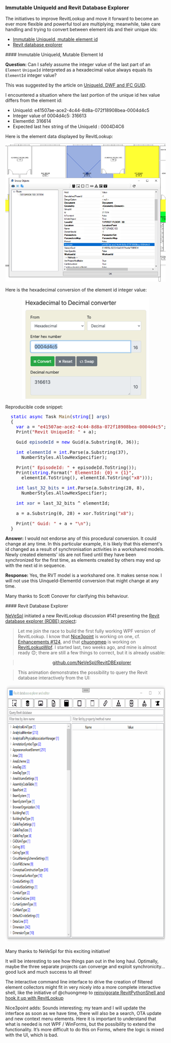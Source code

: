 <head>
<meta http-equiv="Content-Type" content="text/html; charset=utf-8">
<link rel="stylesheet" type="text/css" href="bc.css">
<script src="https://cdn.rawgit.com/google/code-prettify/master/loader/run_prettify.js" type="text/javascript"></script>
</head>

<!---

- Revit database explorer RDBE
  https://github.com/jeremytammik/RevitLookup/discussions/141

- uniqueid and element id
  https://autodesk.slack.com/archives/C0SR6NAP8/p1657894007833539
  I would not endorse any of this procedural conversion.  It could change at any time.    In this particular example, it is likely this Element's id changed as a result of synchonization activities in a workshared models.  Newly created elements' ids are not fixed until they have been synchronized for the first time, as elements created by others may end up with the next id in sequence.

twitter:

The new powerful Revit Database Explorer provides a command line interface to filtered element collecters and the immutable UniqueId in the #RevitAPI @AutodeskForge @AutodeskRevit #bim #DynamoBim #ForgeDevCon https://autode.sk/uniqueid

A new initiative to improve RevitLookup, and take care handling and trying to convert between an element id and its unique id
&ndash; Immutable UniqueId, mutable element id
&ndash; Revit database explorer...

linkedin:


#bim #DynamoBim #ForgeDevCon #Revit #API #IFC #SDK #AI #VisualStudio #Autodesk #AEC #adsk

the [Revit API discussion forum](http://forums.autodesk.com/t5/revit-api-forum/bd-p/160) thread

<center>
<img src="img/" alt="" title="" width="600" height=""/>
<p style="font-size: 80%; font-style:italic"></p>
</center>

<pre class="code">
</pre>

-->

### Immutable UniqueId and Revit Database Explorer

The initiatives to improve RevitLookup and move it forward to become an ever more flexible and powerful tool are multiplying;
meanwhile, take care handling and trying to convert between element ids and their unique ids:

- [Immutable UniqueId, mutable element id](#2)
- [Revit database explorer](#3)

####<a name="2"></a> Immutable UniqueId, Mutable Element Id 

**Question:** Can I safely assume the integer value of the last part of an `Element` `UniqueId` interpreted as a hexadecimal value always equals its `ElementId` integer value?

This was suggested by the article
on [UniqueId, DWF and IFC GUID](https://thebuildingcoder.typepad.com/blog/2009/02/uniqueid-dwf-and-ifc-guid.html).

I encountered a situation where the last portion of the unique id hex value differs from the element id:

- UniqueId: e41507ae-ace2-4c44-8d8a-072f18908bea-0004d4c5
- Integer value of 0004d4c5: 316613
- ElementId: 316614
- Expected last hex string of the UniqueId : 0004D4C6

Here is the element data displayed by RevitLookup:

<center>
<img src="img/unique_id_element_id_mismatch.png" alt="Element id and UniqueId mismatch" title="Element id and UniqueId mismatch" width="800"/> <!-- 848 x 726 -->
</center>

Here is the hexadecimal conversion of the element id integer value:

<center>
<img src="img/unique_id_element_id_mismatch_hex.png" alt="Element id and UniqueId mismatch" title="Element id and UniqueId mismatch" width="400"/> <!-- 527 x 422 -->
</center>

Reproducible code snippet:

<pre class="code">
&nbsp;&nbsp;<span style="color:blue;">static</span>&nbsp;<span style="color:blue;">async</span>&nbsp;Task&nbsp;<span style="color:#74531f;">Main</span>(<span style="color:blue;">string</span>[]&nbsp;<span style="color:#1f377f;">args</span>)
&nbsp;&nbsp;{
&nbsp;&nbsp;&nbsp;&nbsp;<span style="color:blue;">var</span>&nbsp;<span style="color:#1f377f;">a</span>&nbsp;=&nbsp;<span style="color:#a31515;">&quot;e41507ae-ace2-4c44-8d8a-072f18908bea-0004d4c5&quot;</span>;
&nbsp;&nbsp;&nbsp;&nbsp;Print(<span style="color:#a31515;">&quot;Revit&nbsp;UniqueId:&nbsp;&quot;</span>&nbsp;+&nbsp;a);
 
&nbsp;&nbsp;&nbsp;&nbsp;Guid&nbsp;<span style="color:#1f377f;">episodeId</span>&nbsp;=&nbsp;<span style="color:blue;">new</span>&nbsp;Guid(a.Substring(0,&nbsp;36));
 
&nbsp;&nbsp;&nbsp;&nbsp;<span style="color:blue;">int</span>&nbsp;<span style="color:#1f377f;">elementId</span>&nbsp;=&nbsp;<span style="color:blue;">int</span>.Parse(a.Substring(37),
&nbsp;&nbsp;&nbsp;&nbsp;&nbsp;&nbsp;NumberStyles.AllowHexSpecifier);
 
&nbsp;&nbsp;&nbsp;&nbsp;Print(<span style="color:#a31515;">&quot;&nbsp;EpisodeId:&nbsp;&quot;</span>&nbsp;+&nbsp;episodeId.ToString());
&nbsp;&nbsp;&nbsp;&nbsp;Print(<span style="color:blue;">string</span>.Format(<span style="color:#a31515;">&quot;&nbsp;ElementId:&nbsp;{0}&nbsp;=&nbsp;{1}&quot;</span>,
&nbsp;&nbsp;&nbsp;&nbsp;&nbsp;&nbsp;elementId.ToString(),&nbsp;elementId.ToString(<span style="color:#a31515;">&quot;x8&quot;</span>)));
 
&nbsp;&nbsp;&nbsp;&nbsp;<span style="color:blue;">int</span>&nbsp;<span style="color:#1f377f;">last_32_bits</span>&nbsp;=&nbsp;<span style="color:blue;">int</span>.Parse(a.Substring(28,&nbsp;8),
&nbsp;&nbsp;&nbsp;&nbsp;&nbsp;&nbsp;NumberStyles.AllowHexSpecifier);
 
&nbsp;&nbsp;&nbsp;&nbsp;<span style="color:blue;">int</span>&nbsp;<span style="color:#1f377f;">xor</span>&nbsp;=&nbsp;last_32_bits&nbsp;^&nbsp;elementId;
 
&nbsp;&nbsp;&nbsp;&nbsp;a&nbsp;=&nbsp;a.Substring(0,&nbsp;28)&nbsp;+&nbsp;xor.ToString(<span style="color:#a31515;">&quot;x8&quot;</span>);
 
&nbsp;&nbsp;&nbsp;&nbsp;Print(<span style="color:#a31515;">&quot;&nbsp;Guid:&nbsp;&quot;</span>&nbsp;+&nbsp;a&nbsp;+&nbsp;<span style="color:#a31515;">&quot;\n&quot;</span>);
&nbsp;&nbsp;}
</pre>

**Answer:** I would not endorse any of this procedural conversion.
It could change at any time.
In this particular example, it is likely that this element's id changed as a result of synchronisation activities in a workshared models.
Newly created elements' ids are not fixed until they have been synchronized for the first time, as elements created by others may end up with the next id in sequence.

**Response:** Yes, the RVT model is a workshared one.
It makes sense now.
I will not use this UinqueId-ElementId conversion that might change at any time.

Many thanks to Scott Conover for clarifying this behaviour.

####<a name="3"></a> Revit Database Explorer

[NeVeSpl](https://github.com/NeVeSpl) initiated a new RevitLookup discussion #141 presenting
the [Revit database explorer (RDBE) project](https://github.com/jeremytammik/RevitLookup/discussions/141):

> Let me join the race to build the first fully working WPF version of RevitLookup.
I know that [Nice3point](https://github.com/Nice3point) is working on one,
cf. [Enhancements #124](https://github.com/jeremytammik/RevitLookup/discussions/124),
and that [chuongmep](https://github.com/chuongmep) is working
on [RevitLookupWpf](https://github.com/weianweigan/RevitLookupWpf).
I started last, two weeks ago, and mine is almost ready 😊; there are still a few things to correct, but it is already usable:

> <p style="text-align:center"><a href="https://github.com/NeVeSpl/RevitDBExplorer">github.com/NeVeSpl/RevitDBExplorer</a></p>

> This animation demonstrates the possibility to query the Revit database interactively from the UI:

<center>
<img src="img/rdbe_ui_query.gif" alt="Revit Database Explorer query UI" title="Revit Database Explorer query UI" width="800" height="811"/> <!-- 800 x 811 -->
</center>

Many thanks to NeVeSpl for this exciting initiative!

It will be interesting to see how things pan out in the long haul.
Optimally, maybe the three separate projects can converge and exploit synchronicity... good luck and much success to all three!

The interactive command line interface to drive the creation of filtered element collectors might fit in very nicely into a more complete interactive shell, like the initiative of @chuongmep
to [reinvigorate RevitPythonShell and hook it up with RevitLookup](https://thebuildingcoder.typepad.com/blog/2022/07/mep-api-intro-and-revitpythonshell-lookup-nuptials.html#3)

Nice3point adds: Sounds interesting; my team and I will update the interface as soon as we have time, there will also be a search, OTA update and new context menu elements. Here it is important to understand that what is needed is not WPF / WinForms, but the possibility to extend the functionality. It’s more difficult to do this on Forms, where the logic is mixed with the UI, which is bad.

